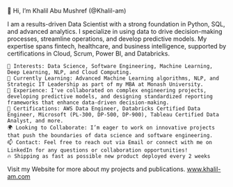 👋 Hi, I’m Khalil Abu Mushref (@Khalil-am)

I am a results-driven Data Scientist with a strong foundation in Python, SQL, and advanced analytics. I specialize in using data to drive decision-making processes, streamline operations, and develop predictive models. My expertise spans fintech, healthcare, and business intelligence, supported by certifications in Cloud, Scrum, Power BI, and Databricks.

    👀 Interests: Data Science, Software Engineering, Machine Learning, Deep Learning, NLP, and Cloud Computing.
    🌱 Currently Learning: Advanced Machine Learning algorithms, NLP, and Strategic IT Leadership as part of my MBA at Monash University.
    💼 Experience: I've collaborated on complex engineering projects, developing predictive models, and designing standardized reporting frameworks that enhance data-driven decision-making.
    🚀 Certifications: AWS Data Engineer, Databricks Certified Data Engineer, Microsoft (PL-300, DP-500, DP-900), Tableau Certified Data Analyst, and more.
    🌍 Looking to Collaborate: I’m eager to work on innovative projects that push the boundaries of data science and software engineering.
    📫 Contact: Feel free to reach out via Email or connect with me on LinkedIn for any questions or collaboration opportunities!
    🔥 Shipping as fast as possible new product deployed every 2 weeks

Visit my Website for more about my projects and publications.
[www.khalil-am.com
](https://www.khalil-am.com/)
<!---
Khalil-am/Khalil-am is a ✨ special ✨ repository because its `README.md` (this file) appears on your GitHub profile.
You can click the Preview link to take a look at your changes.
--->
